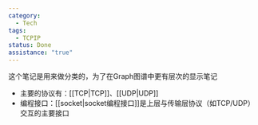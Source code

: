 ```yaml
---
category:
  - Tech
tags:
  - TCPIP
status: Done
assistance: "true"
---
```

这个笔记是用来做分类的，为了在Graph图谱中更有层次的显示笔记

- 主要的协议有：[[TCP|TCP]]、[[UDP|UDP]]
- 编程接口：[[socket|socket编程接口]]是上层与传输层协议（如TCP/UDP）交互的主要接口
